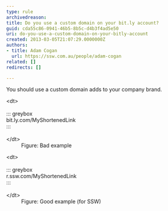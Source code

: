 ```yaml
---
type: rule
archivedreason: 
title: Do you use a custom domain on your bit.ly account?
guid: cda55c86-0941-46b5-8b5c-d4b3f4ad5e50
uri: do-you-use-a-custom-domain-on-your-bitly-account
created: 2013-03-05T21:07:29.0000000Z
authors:
- title: Adam Cogan
  url: https://ssw.com.au/people/adam-cogan
related: []
redirects: []

---
```


You should use a custom domain adds to your company brand.

<!--endintro-->
<dl class="badImage">&lt;dt&gt;<br><br>::: greybox<br>bit.ly.com/MyShortenedLink<br>:::<br><br>&lt;/dt&gt;<dd>Figure&#58; Bad example</dd></dl><dl class="goodImage">   &lt;dt&gt;<br><br>::: greybox<br>r.ssw.com/MyShortenedLink<br>:::<br><br>&lt;/dt&gt;<dd>Figure&#58; Good example (for SSW)</dd></dl>

